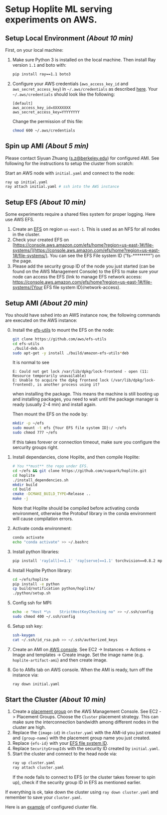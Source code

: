 # Setup Hoplite ML serving experiments on AWS.

## Setup Local Environment _(About 10 min)_

First, on your local machine:

1. Make sure Python 3 is installed on the local machine. Then install Ray version `1.1` and boto with:
   ~~~bash
   pip install ray==1.1 boto3
   ~~~
2. Configure your AWS credentials (`aws_access_key_id` and `aws_secret_access_key`) in `~/.aws/credentials` as described [here](https://boto3.amazonaws.com/v1/documentation/api/latest/guide/credentials.html#guide-credentials). Your `~/.aws/credentials` should look like the following:
   ~~~
   [default]
   aws_access_key_id=XXXXXXXX
   aws_secret_access_key=YYYYYYYY
   ~~~
   Change the permission of this file:
   ~~~bash
   chmod 600 ~/.aws/credentials
   ~~~

## Spin up AMI _(About 5 min)_

Please contact Siyuan Zhuang (s.z@berkeley.edu) for configured AMI. See following for the instructions to setup the cluster from scratch:

Start an AWS node with `initial.yaml` and connect to the node:
   ~~~bash
   ray up initial.yaml
   ray attach initial.yaml # ssh into the AWS instance
   ~~~

## Setup EFS _(About 10 min)_

Some experiments require a shared files system for proper logging. Here use AWS EFS.

1. Create an [EFS](https://console.aws.amazon.com/efs) on region `us-east-1`. This is used as an NFS for all nodes in the cluster.
2. Check your created EFS on [https://console.aws.amazon.com/efs/home?region=us-east-1#/file-systems/](https://console.aws.amazon.com/efs/home?region=us-east-1#/file-systems/). You can see the EFS File system ID ("fs-********") on the page.
3. Please add the security group ID of the node you just started (can be found on the AWS Management Console) to the EFS to make sure your node can access the EFS (link to manage EFS network access: https://console.aws.amazon.com/efs/home?region=us-east-1#/file-systems/{Your EFS file system ID}/network-access).

## Setup AMI _(About 20 min)_

You should have sshed into an AWS instance now, the following commands are executed on the AWS instance:

0. Install the [efs-utils](https://docs.aws.amazon.com/efs/latest/ug/installing-other-distro.html) to mount the EFS on the node:
   ~~~bash
   git clone https://github.com/aws/efs-utils
   cd efs-utils
   ./build-deb.sh
   sudo apt-get -y install ./build/amazon-efs-utils*deb
   ~~~
   It is normal to see
   ~~~
   E: Could not get lock /var/lib/dpkg/lock-frontend - open (11: Resource temporarily unavailable)
   E: Unable to acquire the dpkg frontend lock (/var/lib/dpkg/lock-frontend), is another process using it?
   ~~~
   when installing the package. This means the machine is still booting up and installing packages, you need to wait until the package manager is ready (usually 2-4 min) and install again.

   Then mount the EFS on the node by:
   ~~~bash
   mkdir -p ~/efs
   sudo mount -t efs {Your EFS file system ID}:/ ~/efs
   sudo chmod 777 ~/efs
   ~~~
   If this takes forever or connection timeout, make sure you configure the sercurity groups right.
1. Install dependancies, clone Hoplite, and then compile Hoplite:
   ~~~bash
   # You **must** the repo under EFS.
   cd ~/efs && git clone https://github.com/suquark/hoplite.git
   cd hoplite
   ./install_dependencies.sh
   mkdir build
   cd build
   cmake -DCMAKE_BUILD_TYPE=Release ..
   make -j
   ~~~
   Note that Hoplite should be compiled before activating conda environment, otherwise the Protobuf library in the conda environment will cause compilation errors.
2. Activate conda environment:
   ~~~bash
   conda activate
   echo "conda activate" >> ~/.bashrc
   ~~~
3. Install python libraries:
   ~~~bash
   pip install 'ray[all]==1.1' 'ray[serve]==1.1' torchvision==0.8.2 mpi4py efficientnet_pytorch
   ~~~
4. Install Hoplite Python library:
   ~~~bash
   cd ~/efs/hoplite
   pip install -e python
   cp build/notification python/hoplite/
   ./python/setup.sh
   ~~~
5. Config ssh for MPI:
   ~~~bash
   echo -e "Host *\n    StrictHostKeyChecking no" >> ~/.ssh/config
   sudo chmod 400 ~/.ssh/config
   ~~~
6. Setup ssh key:
   ~~~bash
   ssh-keygen
   cat ~/.ssh/id_rsa.pub >> ~/.ssh/authorized_keys
   ~~~
7. Create an AMI on [AWS console](aws.amazon.com/console). See EC2 -> Instances -> Actions -> Image and templates -> Create image. Set the image name (e.g. `hoplite-artifact-ami`) and then create image.
8. Go to AMIs tab on AWS console. When the AMI is ready, turn off the instance via:
   ~~~bash
   ray down initial.yaml
   ~~~

## Start the Cluster _(About 10 min)_

1. Create a [placement group](https://docs.aws.amazon.com/AWSEC2/latest/UserGuide/placement-groups.html) on the AWS Management Console. See EC2 -> Placement Groups. Choose the `Cluster` placement strategy. This can make sure the interconnection bandwidth among different nodes in the cluster are high.
2. Replace the `{image-id}` in `cluster.yaml` with the AMI-id you just created and `{group-name}` with the placement group name you just created.
3. Replace `{efs-id}` with your [EFS file system ID](https://console.aws.amazon.com/efs/home?region=us-east-1).
4. Replace `SecurityGroupIds` with the security ID created by `initial.yaml`.
5. Start the cluster and connect to the head node via:
   ~~~bash
   ray up cluster.yaml
   ray attach cluster.yaml
   ~~~
   If the node fails to connect to EFS (or the cluster takes forever to spin up), check if the security group ID in EFS as mentioned earlier.

If everything is ok, take down the cluster using `ray down cluster.yaml` and remember to save your `cluster.yaml`.

Here is an [example](example.yaml) of configured cluster file.
